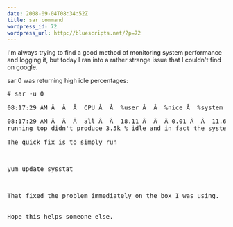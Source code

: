 ```yaml
---
date: 2008-09-04T08:34:52Z
title: sar command
wordpress_id: 72
wordpress_url: http://bluescripts.net/?p=72
---
```


I'm always trying to find a good method of monitoring system performance and logging it, but today I ran into a rather strange issue that I couldn't find on google.

sar 0 was returning high idle percentages:
<pre>
# sar -u 0

08:17:29 AM Â  Â  Â  CPU Â  Â  %user Â  Â  %nice Â  %system Â  %iowait Â  Â  %idle

08:17:29 AM Â  Â  Â  all Â  Â  18.11 Â  Â  Â 0.01 Â  Â  11.66 Â  Â  70.22 Â  Â 3549.42
<div>running top didn't produce 3.5k % idle and in fact the system was nearly 98% idle.Â </div>
<div>The quick fix is to simply run</div>
<div></div>
<pre>yum update sysstat</pre>
<div>That fixed the problem immediately on the box I was using.</div>
<div></div>
<div>Hope this helps someone else.</div></pre>
